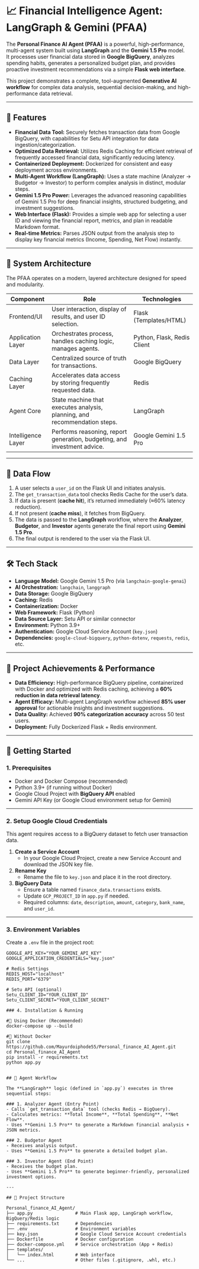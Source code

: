 # 📈 Financial Intelligence Agent: LangGraph & Gemini (PFAA)

The **Personal Finance AI Agent (PFAA)** is a powerful, high-performance, multi-agent system built using **LangGraph** and the **Gemini 1.5 Pro** model.  
It processes user financial data stored in **Google BigQuery**, analyzes spending habits, generates a personalized budget plan, and provides proactive investment recommendations via a simple **Flask web interface**.

This project demonstrates a complete, tool-augmented **Generative AI workflow** for complex data analysis, sequential decision-making, and high-performance data retrieval.

---

## 🌟 Features

- **Financial Data Tool:** Securely fetches transaction data from Google BigQuery, with capabilities for Setu API integration for data ingestion/categorization.  
- **Optimized Data Retrieval:** Utilizes Redis Caching for efficient retrieval of frequently accessed financial data, significantly reducing latency.  
- **Containerized Deployment:** Dockerized for consistent and easy deployment across environments.  
- **Multi-Agent Workflow (LangGraph):** Uses a state machine (Analyzer → Budgetor → Investor) to perform complex analysis in distinct, modular steps.  
- **Gemini 1.5 Pro Power:** Leverages the advanced reasoning capabilities of Gemini 1.5 Pro for deep financial insights, structured budgeting, and investment suggestions.  
- **Web Interface (Flask):** Provides a simple web app for selecting a user ID and viewing the financial report, metrics, and plan in readable Markdown format.  
- **Real-time Metrics:** Parses JSON output from the analysis step to display key financial metrics (Income, Spending, Net Flow) instantly.

---

## 🧱 System Architecture

The PFAA operates on a modern, layered architecture designed for speed and modularity.

| **Component**     | **Role** | **Technologies** |
|-------------------|----------|------------------|
| Frontend/UI       | User interaction, display of results, and user ID selection. | Flask (Templates/HTML) |
| Application Layer | Orchestrates process, handles caching logic, manages agents. | Python, Flask, Redis Client |
| Data Layer        | Centralized source of truth for transactions. | Google BigQuery |
| Caching Layer     | Accelerates data access by storing frequently requested data. | Redis |
| Agent Core        | State machine that executes analysis, planning, and recommendation steps. | LangGraph |
| Intelligence Layer | Performs reasoning, report generation, budgeting, and investment advice. | Google Gemini 1.5 Pro |

---

## 🔁 Data Flow

1. A user selects a `user_id` on the Flask UI and initiates analysis.  
2. The `get_transaction_data` tool checks Redis Cache for the user’s data.  
3. If data is present (**cache hit**), it’s returned immediately (≈60% latency reduction).  
4. If not present (**cache miss**), it fetches from BigQuery.  
5. The data is passed to the **LangGraph** workflow, where the **Analyzer**, **Budgetor**, and **Investor** agents generate the final report using **Gemini 1.5 Pro**.  
6. The final output is rendered to the user via the Flask UI.

---

## 🛠️ Tech Stack

- **Language Model:** Google Gemini 1.5 Pro (via `langchain-google-genai`)  
- **AI Orchestration:** `langchain`, `langgraph`  
- **Data Storage:** Google BigQuery  
- **Caching:** Redis  
- **Containerization:** Docker  
- **Web Framework:** Flask (Python)  
- **Data Source Layer:** Setu API or similar connector  
- **Environment:** Python 3.9+  
- **Authentication:** Google Cloud Service Account (`key.json`)  
- **Dependencies:** `google-cloud-bigquery`, `python-dotenv`, `requests`, `redis`, etc.

---

## 🎯 Project Achievements & Performance

- **Data Efficiency:** High-performance BigQuery pipeline, containerized with Docker and optimized with Redis caching, achieving a **60% reduction in data retrieval latency**.  
- **Agent Efficacy:** Multi-agent LangGraph workflow achieved **85% user approval** for actionable insights and investment suggestions.  
- **Data Quality:** Achieved **90% categorization accuracy** across 50 test users.  
- **Deployment:** Fully Dockerized Flask + Redis environment.

---

## 🚀 Getting Started

### 1. Prerequisites

- Docker and Docker Compose (recommended)
- Python 3.9+ (if running without Docker)
- Google Cloud Project with **BigQuery API** enabled
- Gemini API Key (or Google Cloud environment setup for Gemini)

---

### 2. Setup Google Cloud Credentials

This agent requires access to a BigQuery dataset to fetch user transaction data.

1. **Create a Service Account**  
   - In your Google Cloud Project, create a new Service Account and download the JSON key file.  
2. **Rename Key**  
   - Rename the file to `key.json` and place it in the root directory.  
3. **BigQuery Data**  
   - Ensure a table named `finance_data.transactions` exists.  
   - Update `GCP_PROJECT_ID` in `app.py` if needed.  
   - Required columns: `date`, `description`, `amount`, `category`, `bank_name`, and `user_id`.

---

### 3. Environment Variables

Create a `.env` file in the project root:

```env
GOOGLE_API_KEY="YOUR_GEMINI_API_KEY"
GOOGLE_APPLICATION_CREDENTIALS="key.json"

# Redis Settings
REDIS_HOST="localhost"
REDIS_PORT="6379"

# Setu API (optional)
Setu_CLIENT_ID="YOUR_CLIENT_ID"
Setu_CLIENT_SECRET="YOUR_CLIENT_SECRET"

### 4. Installation & Running

#🐳 Using Docker (Recommended)
docker-compose up --build

#🐍 Without Docker
git clone https://github.com/Mayurdoiphode55/Personal_finance_AI_Agent.git
cd Personal_finance_AI_Agent
pip install -r requirements.txt
python app.py


## 🧠 Agent Workflow

The **LangGraph** logic (defined in `app.py`) executes in three sequential steps:

### 1. Analyzer Agent (Entry Point)
- Calls `get_transaction_data` tool (checks Redis → BigQuery).  
- Calculates metrics: **Total Income**, **Total Spending**, **Net Flow**.  
- Uses **Gemini 1.5 Pro** to generate a Markdown financial analysis + JSON metrics.

### 2. Budgetor Agent
- Receives analysis output.  
- Uses **Gemini 1.5 Pro** to generate a detailed budget plan.

### 3. Investor Agent (End Point)
- Receives the budget plan.  
- Uses **Gemini 1.5 Pro** to generate beginner-friendly, personalized investment options.

---

## 📁 Project Structure

Personal_finance_AI_Agent/
├── app.py                # Main Flask app, LangGraph workflow, BigQuery/Redis logic
├── requirements.txt      # Dependencies
├── .env                  # Environment variables
├── key.json              # Google Cloud Service Account credentials
├── Dockerfile            # Docker configuration
├── docker-compose.yml    # Service orchestration (App + Redis)
├── templates/
│   └── index.html        # Web interface
└── ...                   # Other files (.gitignore, .whl, etc.)

